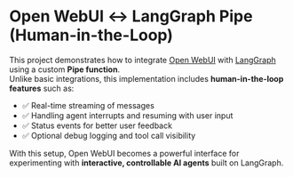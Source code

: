 # Open WebUI ↔ LangGraph Pipe (Human-in-the-Loop)

This project demonstrates how to integrate [Open WebUI](https://github.com/open-webui) with [LangGraph](https://github.com/langchain-ai/langgraph) using a custom **Pipe function**.  
Unlike basic integrations, this implementation includes **human-in-the-loop features** such as:

- ✅ Real-time streaming of messages  
- ✅ Handling agent interrupts and resuming with user input  
- ✅ Status events for better user feedback  
- ✅ Optional debug logging and tool call visibility  

With this setup, Open WebUI becomes a powerful interface for experimenting with **interactive, controllable AI agents** built on LangGraph.
